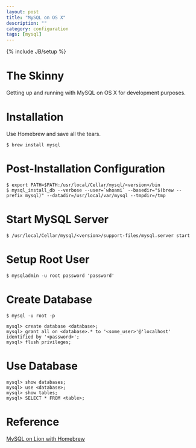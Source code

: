 ```yaml
---
layout: post
title: "MySQL on OS X"
description: ""
category: configuration
tags: [mysql]
---
```

{% include JB/setup %}

# The Skinny #

Getting up and running with MySQL on OS X for development purposes.

# Installation #

Use Homebrew and save all the tears.

	$ brew install mysql

# Post-Installation Configuration #

	$ export PATH=$PATH:/usr/local/Cellar/mysql/<version>/bin
	$ mysql_install_db --verbose --user=`whoami` --basedir="$(brew --prefix mysql)" --datadir=/usr/local/var/mysql --tmpdir=/tmp

# Start MySQL Server #

	$ /usr/local/Cellar/mysql/<version>/support-files/mysql.server start

# Setup Root User #

	$ mysqladmin -u root password 'password'

# Create Database #

	$ mysql -u root -p

	mysql> create database <database>;
	mysql> grant all on <database>.* to '<some_user>'@'localhost' identified by '<password>';
	mysql> flush privileges;
	
# Use Database #

	mysql> show databases;
	mysql> use <database>;
	mysql> show tables;
	mysql> SELECT * FROM <table>;

# Reference #

[MySQL on Lion with Homebrew](http://www.andrewsavory.com/blog/2011/2144)